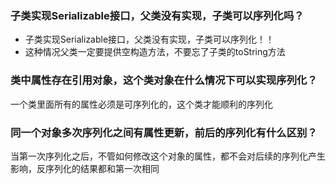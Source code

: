 ### 子类实现Serializable接口，父类没有实现，子类可以序列化吗？

- 子类实现Serializable接口，父类没有实现，子类可以序列化！！
- 这种情况父类一定要提供空构造方法，不要忘了子类的toString方法

### 类中属性存在引用对象，这个类对象在什么情况下可以实现序列化？

一个类里面所有的属性必须是可序列化的，这个类才能顺利的序列化

### 同一个对象多次序列化之间有属性更新，前后的序列化有什么区别？

当第一次序列化之后，不管如何修改这个对象的属性，都不会对后续的序列化产生影响，反序列化的结果都和第一次相同



